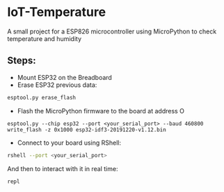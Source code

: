 # IoT-Temperature
A small project for a ESP826 microcontroller using MicroPython to check temperature and humidity

## Steps:

- Mount ESP32 on the Breadboard
- Erase ESP32 previous data: 
```bash
esptool.py erase_flash
```
- Flash the MicroPython firmware to the board at address O
```
esptool.py --chip esp32 --port <your_serial_port> --baud 460800 write_flash -z 0x1000 esp32-idf3-20191220-v1.12.bin
```
- Connect to your board using RShell:
```bash
rshell --port <your_serial_port>
```
And then to interact with it in real time:
```bash
repl
```